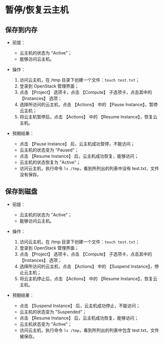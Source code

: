 # 暂停/恢复云主机

## 保存到内存

* 前提：

  * 云主机的状态为 "Active"；
  * 能够访问云主机。

* 操作：

  1. 访问云主机，在 /tmp 目录下创建一个文件：`touch test.txt`；
  1. 登录到 OpenStack 管理界面；
  1. 点击 【Project】 选项卡，点击 【Compute】 子选项卡，点击其中的 【Instances】 选项；
  1. 选择所访问的云主机，点击 【Actions】 中的 【Pause Instance】，暂停云主机；
  1. 将云主机暂停后，点击 【Actions】 中的 【Resume Instance】，恢复云主机。
* 预期结果：

  * 点击 【Pause Instance】 后，云主机成功暂停，不能访问；
  * 云主机的状态变为 "Paused"；
  * 点击 【Resume Instance】 后，云主机成功恢复，能够访问；
  * 云主机的状态恢复为 "Active"；
  * 访问云主机，执行命令 `ls /tmp`，看到所列出的列表中没有 test.txt，文件没有保存。


## 保存到磁盘

* 前提：

  * 云主机的状态为 "Active"；
  * 能够访问云主机。

* 操作：

  1. 访问云主机，在 /tmp 目录下创建一个文件：`touch test.txt`；
  1. 登录到 OpenStack 管理界面；
  1. 点击 【Project】 选项卡，点击 【Compute】 子选项卡，点击其中的 【Instances】 选项；
  1. 选择所访问的云主机，点击 【Actions】 中的 【Suspend Instance】，停止云主机；
  1. 将云主机停止后，点击 【Actions】 中的 【Resume Instance】，恢复云主机。

* 预期结果：

  * 点击 【Suspend Instance】 后，云主机成功停止，不能访问；
  * 云主机的状态变为 "Suspended"；
  * 点击 【Resume Instance】 后，云主机成功恢复，能够访问；
  * 云主机状态变为 "Active"；
  * 访问云主机，执行命令 `ls /tmp`，看到所列出的列表中包含 test.txt，文件被保存。
